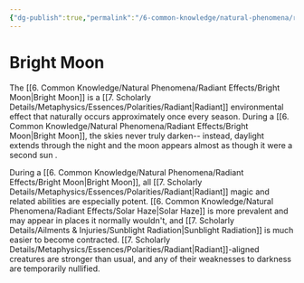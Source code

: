 ```yaml
---
{"dg-publish":true,"permalink":"/6-common-knowledge/natural-phenomena/radiant-effects/bright-moon/"}
---
```


# Bright Moon

The [[6. Common Knowledge/Natural Phenomena/Radiant Effects/Bright Moon\|Bright Moon]] is a [[7. Scholarly Details/Metaphysics/Essences/Polarities/Radiant\|Radiant]] environmental effect that naturally occurs approximately once every season. During a [[6. Common Knowledge/Natural Phenomena/Radiant Effects/Bright Moon\|Bright Moon]], the skies never truly darken-- instead, daylight extends through the night and the moon appears almost as though it were a second sun . 

During a [[6. Common Knowledge/Natural Phenomena/Radiant Effects/Bright Moon\|Bright Moon]], all [[7. Scholarly Details/Metaphysics/Essences/Polarities/Radiant\|Radiant]] magic and related abilities are especially potent. [[6. Common Knowledge/Natural Phenomena/Radiant Effects/Solar Haze\|Solar Haze]] is more prevalent and may appear in places it normally wouldn't, and [[7. Scholarly Details/Ailments & Injuries/Sunblight Radiation\|Sunblight Radiation]] is much easier to become contracted. [[7. Scholarly Details/Metaphysics/Essences/Polarities/Radiant\|Radiant]]-aligned creatures are stronger than usual, and any of their weaknesses to darkness are temporarily nullified. 